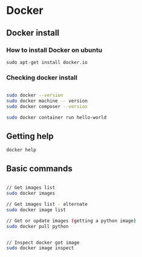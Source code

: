 # Docker

## Docker install

### How to install Docker on ubuntu

`sudo apt-get install docker.io`

### Checking docker install

```bash

sudo docker --version
sudo docker machine -- version
sudo docker composer --version

sudo docker container run hello-world 

```

## Getting help

`docker help`

## Basic commands

```bash

// Get images list
sudo docker images

// Get images list - alternate
sudo docker image list

// Get or update images (getting a python image)
sudo docker pull python


// Inspect docker got image
sudo docker image inspect
```


